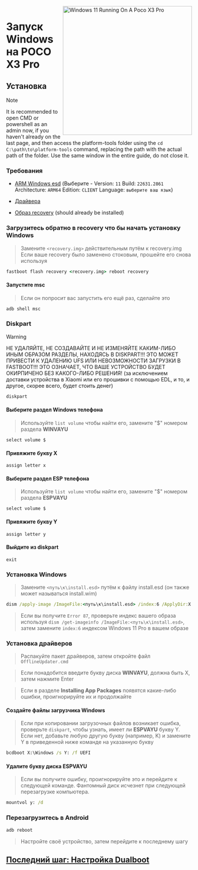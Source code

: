 <img align="right" src="https://github.com/woa-vayu/src_vayu_windows/blob/main/2PocoX3ProWindows.png" width="350" alt="Windows 11 Running On A Poco X3 Pro">

# Запуск Windows на POCO X3 Pro

## Установка 
> [!NOTE]
> It is recommended to open CMD or powershell as an admin now, if you haven't already on the last page, and then access the platform-tools folder using the `cd C:\path\to\platform-tools` command, replacing the path with the actual path of the folder.
> Use the same window in the entire guide, do not close it.

### Требования 
- [ARM Windows esd](https://worproject.com/esd) (Выберите - Version:  ```11``` Build:  ```22631.2861``` Architecture:  ```ARM64``` Edition:  ```CLIENT``` Language:  ```выберите ваш язык```)

- [Драйвера](https://github.com/woa-vayu/Vayu-Drivers/releases/latest)

- [Образ recovery](https://github.com/woa-vayu-archive/Port-Windows-11-POCO-X3-Pro/releases/tag/Recoveries) (should already be installed)

### Загрузитесь обратно в recovery что бы начать установку Windows
> Замените `<recovery.img>` действительным путём к recovery.img
> Если ваше recovery было заменено стоковым, прошейте его снова используя
```cmd
fastboot flash recovery <recovery.img> reboot recovery
```

#### Запустите msc 
> Если он попросит вас запустить его ещё раз, сделайте это
```cmd
adb shell msc
```

### Diskpart
> [!WARNING]
> НЕ УДАЛЯЙТЕ, НЕ СОЗДАВАЙТЕ И НЕ ИЗМЕНЯЙТЕ КАКИМ-ЛИБО ИНЫМ ОБРАЗОМ РАЗДЕЛЫ, НАХОДЯСЬ В DISKPART!!! ЭТО МОЖЕТ ПРИВЕСТИ К УДАЛЕНИЮ UFS ИЛИ НЕВОЗМОЖНОСТИ ЗАГРУЗКИ В FASTBOOT!!! ЭТО ОЗНАЧАЕТ, ЧТО ВАШЕ УСТРОЙСТВО БУДЕТ ОКИРПИЧЕНО БЕЗ КАКОГО-ЛИБО РЕШЕНИЯ! (за исключением доставки устройства в Xiaomi или его прошивки с помощью EDL, и то, и другое, скорее всего, будет стоить денег)

```cmd
diskpart
```

#### Выберите раздел Windows телефона
> Используйте `list volume` чтобы найти его, замените "$" номером раздела **WINVAYU**
```diskpart
select volume $
```

#### Привяжите букву X
```diskpart
assign letter x
```

#### Выберите раздел ESP телефона
> Используйте `list volume` чтобы найти его, замените "$" номером раздела **ESPVAYU**
```diskpart
select volume $
```

#### Привяжите букву Y
```diskpart
assign letter y
```

#### Выйдите из diskpart
```diskpart
exit
```

### Установка Windows
> Замените `<путь\к\install.esd>` путём к файлу install.esd (он также может называться install.wim)

```cmd
dism /apply-image /ImageFile:<путь\к\install.esd> /index:6 /ApplyDir:X:\
```

> Если вы получите `Error 87`, проверьте индекс вашего образа используя `dism /get-imageinfo /ImageFile:<путь\к\install.esd>`, затем замените `index:6` индексом Windows 11 Pro в вашем образе

### Установка драйверов
> Распакуйте пакет драйверов, затем откройте файл `OfflineUpdater.cmd` 

> Если понадобится введите букву диска **WINVAYU**, должна быть X, затем нажмите Enter

> Если в разделе **Installing App Packages** появятся какие-либо ошибки, проигнорируйте их и продолжайте
  
#### Создайте файлы загрузчика Windows 
> Если при копировании загрузочных файлов возникает ошибка, проверьте `diskpart`, чтобы узнать, имеет ли **ESPVAYU** букву Y. Если нет, добавьте любую другую букву (например, K) и замените Y в приведенной ниже команде на указанную букву 
```cmd
bcdboot X:\Windows /s Y: /f UEFI
```

#### Удалите букву диска ESPVAYU
> Если вы получите ошибку, проигнорируйте это и перейдите к следующей команде. Фантомный диск исчезнет при следующей перезагрузке компьютера.
```cmd
mountvol y: /d
```

### Перезагрузитесь в Android
```cmd
adb reboot
```

> Настройте своё устройство, затем перейдите к последнему шагу

## [Последний шаг: Настройка Dualboot](/guide/Russian/dualboot-ru.md)
